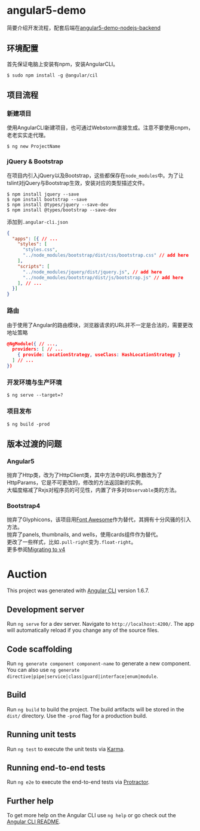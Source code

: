 # angular5-demo

简要介绍开发流程，配套后端在[angular5-demo-nodejs-backend](https://github.com/shellqiqi/angular5-demo-nodejs-backend/tree/master)

## 环境配置

首先保证电脑上安装有npm，安装AngularCLI。

```
$ sudo npm install -g @angular/cil
```

## 项目流程

### 新建项目

使用AngularCLI新建项目，也可通过Webstorm直接生成。注意不要使用cnpm，老老实实走代理。

```
$ ng new ProjectName
```

### jQuery & Bootstrap

在项目内引入jQuery以及Bootstrap，这些都保存在`node_modules`中。为了让tslint对jQuery与Bootstrap生效，安装对应的类型描述文件。

```
$ npm install jquery --save
$ npm install bootstrap --save
$ npm install @types/jquery --save-dev
$ npm install @types/bootstrap --save-dev
```

添加到`.angular-cli.json`

```json
{
  "apps": [{ // ...
    "styles": [
      "styles.css",
      "../node_modules/bootstrap/dist/css/bootstrap.css" // add here
    ],
    "scripts": [
      "../node_modules/jquery/dist/jquery.js", // add here
      "../node_modules/bootstrap/dist/js/bootstrap.js" // add here
    ], // ...
  }]
}
```

### 路由

由于使用了Angular的路由模块，浏览器请求的URL并不一定是合法的，需要更改地址策略

```json
@NgModule({ // ...,
  providers: [ // ...
    { provide: LocationStrategy, useClass: HashLocationStrategy }
  ] // ...
})
```

### 开发环境与生产环境

```
$ ng serve --target=?
```

### 项目发布

```
$ ng build -prod
```

## 版本过渡的问题

### Angular5

抛弃了Http类，改为了HttpClient类，其中方法中的URL参数改为了HttpParams，它是不可更改的，修改的方法返回新的实例。\
大幅度缩减了Rxjs对程序员的可见性，内置了许多对`Observable`类的方法。

### Bootstrap4

抛弃了Glyphicons，该项目用[Font Awesome](https://fontawesome.com/)作为替代，其拥有十分风骚的引入方法。\
抛弃了panels, thumbnails, and wells，使用cards组件作为替代。\
更改了一些样式，比如`.pull-right`变为`.float-right`。\
更多参阅[Migrating to v4](http://getbootstrap.com/docs/4.0/migration/)

# Auction

This project was generated with [Angular CLI](https://github.com/angular/angular-cli) version 1.6.7.

## Development server

Run `ng serve` for a dev server. Navigate to `http://localhost:4200/`. The app will automatically reload if you change any of the source files.

## Code scaffolding

Run `ng generate component component-name` to generate a new component. You can also use `ng generate directive|pipe|service|class|guard|interface|enum|module`.

## Build

Run `ng build` to build the project. The build artifacts will be stored in the `dist/` directory. Use the `-prod` flag for a production build.

## Running unit tests

Run `ng test` to execute the unit tests via [Karma](https://karma-runner.github.io).

## Running end-to-end tests

Run `ng e2e` to execute the end-to-end tests via [Protractor](http://www.protractortest.org/).

## Further help

To get more help on the Angular CLI use `ng help` or go check out the [Angular CLI README](https://github.com/angular/angular-cli/blob/master/README.md).
